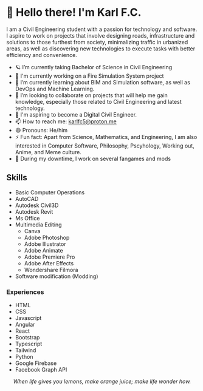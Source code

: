 <h1>👋 Hello there! I'm Karl F.C.  </h1>

I am a Civil Engineering student with a passion for technology and software. I aspire to work on projects that involve designing roads, infrastructure and solutions to those furthest from society, minimalizing traffic in urbanized areas, as well as discovering new technologies to execute tasks with better efficiency and convenience.

- 🪐 I’m currently taking Bachelor of Science in Civil Engineering
- 🔬 I'm currently working on a Fire Simulation System project
- 🌱 I’m currently learning about BIM and Simulation software, as well as DevOps and Machine Learning.
- 🔎 I’m looking to collaborate on projects that will help me gain knowledge, especially those related to Civil Engineering and latest technology.
- 🚀 I'm aspiring to become a Digital Civil Engineer.
- 📫 How to reach me: karlfc5@proton.me
- 😄 Pronouns: He/him
- ⚡ Fun fact: Apart from Science, Mathematics, and Engineering, I am also interested in Computer Software, Philosophy, Pscyhology, Working out, Anime, and Meme culture.
- 🗿 During my downtime, I work on several fangames and mods



## Skills
 - Basic Computer Operations
 - AutoCAD
 - Autodesk Civil3D
 - Autodesk Revit
 - Ms Office
 - Multimedia Editing
    - Canva
    - Adobe Photoshop
    - Adobe Illustrator
    - Adobe Animate
    - Adobe Premiere Pro
    - Adobe After Effects
    - Wondershare Filmora
 - Software modification (Modding)

### Experiences
 - HTML
 - CSS
 - Javascript
 - Angular
 - React
 - Bootstrap
 - Typescript
 - Tailwind
 - Python
 - Google Firebase
 - Facebook Graph API

<p align="center"> <i><emphasis> When life gives you lemons, make orange juice; make life wonder how. </i> </emphasis> </p>

<!--roads, bridges, ports, airports, SUMO, GIS>
<!-- Infraworks ArcGIS Matlab Staad>
